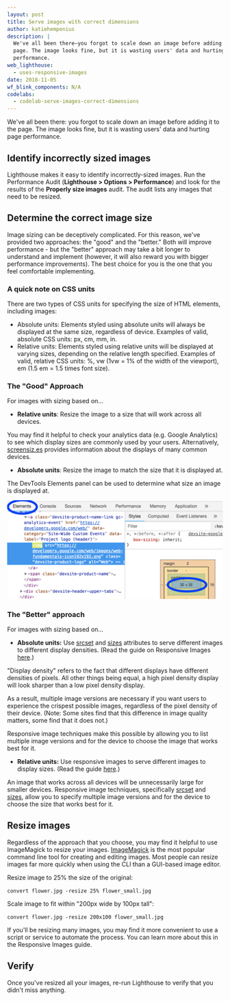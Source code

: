 ```yaml
---
layout: post
title: Serve images with correct dimensions
author: katiehempenius
description: |
  We've all been there—you forgot to scale down an image before adding it to the
  page. The image looks fine, but it is wasting users' data and hurting page
  performance.
web_lighthouse:
  - uses-responsive-images
date: 2018-11-05
wf_blink_components: N/A
codelabs:
  - codelab-serve-images-correct-dimensions
---
```


We've all been there: you forgot to scale down an image before adding it to the
page. The image looks fine, but it is wasting users' data and hurting page
performance.

## Identify incorrectly sized images

Lighthouse makes it easy to identify incorrectly-sized images. Run the
Performance Audit (**Lighthouse > Options > Performance**) and look for the
results of the **Properly size images** audit. The audit lists any images that
need to be resized.

## Determine the correct image size

Image sizing can be deceptively complicated. For this reason, we've provided two
approaches: the "good" and the "better." Both will improve performance - but the
"better" approach may take a bit longer to understand and implement (however, it
will also reward you with bigger performance improvements). The best choice for
you is the one that you feel comfortable implementing.

### A quick note on CSS units

There are two types of CSS units for specifying the size of HTML elements,
including images:

-  Absolute units: Elements styled using absolute units will always be
    displayed at the same size, regardless of device. Examples of valid,
    absolute CSS units: px, cm, mm, in.
-  Relative units: Elements styled using relative units will be displayed at
    varying sizes, depending on the relative length specified. Examples of
    valid, relative CSS units: %, vw (1vw = 1% of the width of the viewport),
    em (1.5 em = 1.5 times font size).

### The "Good" Approach

For images with sizing based on...

- **Relative units**: Resize the image to a size that will work across all devices.

You may find it helpful to check your analytics data (e.g. Google
Analytics) to see which display sizes are commonly used by your users.
Alternatively, [screensiz.es](http://screensiz.es/)
provides information about the displays of many common devices.
- **Absolute units**: Resize the image to match the size that it is displayed at.

The DevTools Elements panel can be used to determine what size an image is
displayed at.

<img src="./elements-panel.png" alt="DevTools element's panel" class="w-screenshot">

### The "Better" approach

For images with sizing based on...
- **Absolute units:** Use [srcset](https://developer.mozilla.org/en-US/docs/Web/HTML/Element/source#attr-srcset) and [sizes](https://developer.mozilla.org/en-US/docs/Web/HTML/Element/source#attr-sizes) attributes to serve different images to different display densities. (Read the guide on Responsive Images [here](/fast/serve-responsive-images).)

"Display density" refers to the fact that different displays have different
densities of pixels. All other things being equal, a high pixel density
display will look sharper than a low pixel density display.

As a result, multiple image versions are necessary if you want users to
experience the crispest possible images, regardless of the pixel density of
their device. (Note: Some sites find that this difference in image quality
matters, some find that it does not.)

Responsive image techniques make this possible by allowing you to list
multiple image versions and for the device to choose the image that works
best for it.

- **Relative units:** Use responsive images to serve different images to display sizes. (Read
the guide [here](/fast/serve-responsive-images).)

An image that works across all devices will be unnecessarily large for
smaller devices. Responsive image techniques, specifically [srcset](https://developer.mozilla.org/en-US/docs/Web/HTML/Element/source#attr-srcset")
and [sizes](https://developer.mozilla.org/en-US/docs/Web/HTML/Element/source#attr-sizes), allow you to specify multiple image versions and for the device to choose
the size that works best for it.

## Resize images

Regardless of the approach that you choose, you may find it helpful to use
ImageMagick to resize your images.
[ImageMagick](https://www.imagemagick.org/script/index.php) is the most popular
command line tool for creating and editing images. Most people can resize images
far more quickly when using the CLI than a GUI-based image editor.

Resize image to 25% the size of the original:

```
convert flower.jpg -resize 25% flower_small.jpg
```

Scale image to fit within "200px wide by 100px tall":

```
convert flower.jpg -resize 200x100 flower_small.jpg
```

If you'll be resizing many images, you may find it more convenient to use a
script or service to automate the process. You can learn more about this in the
Responsive Images guide.

## Verify

Once you've resized all your images, re-run Lighthouse to verify that you didn't
miss anything.
